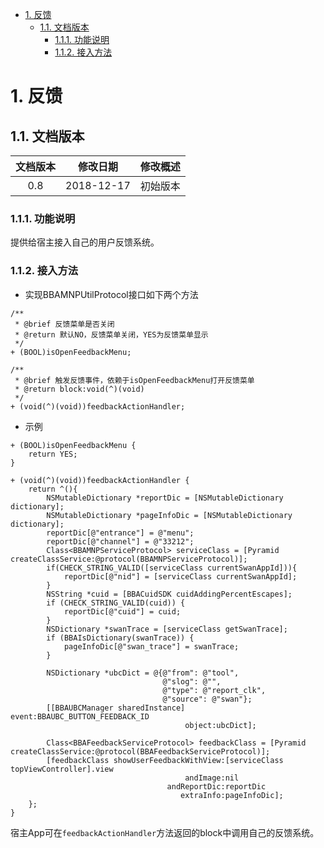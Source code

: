 <!-- TOC -->

- [1. 反馈](#1-反馈)
    - [1.1. 文档版本](#11-文档版本)
        - [1.1.1. 功能说明](#111-功能说明)
        - [1.1.2. 接入方法](#112-接入方法)

<!-- /TOC -->
# 1. 反馈

## 1.1. 文档版本
|文档版本|修改日期|修改概述|
|:--:|:--:|:--:|
|0.8|2018-12-17|初始版本|

### 1.1.1. 功能说明
提供给宿主接入自己的用户反馈系统。

### 1.1.2. 接入方法
* 实现BBAMNPUtilProtocol接口如下两个方法

```objc
/**
 * @brief 反馈菜单是否关闭
 * @return 默认NO，反馈菜单关闭，YES为反馈菜单显示
 */
+ (BOOL)isOpenFeedbackMenu;

/**
 * @brief 触发反馈事件，依赖于isOpenFeedbackMenu打开反馈菜单
 * @return block:void(^)(void)
 */
+ (void(^)(void))feedbackActionHandler;
```

* 示例

```objc
+ (BOOL)isOpenFeedbackMenu {
    return YES;
}

+ (void(^)(void))feedbackActionHandler {
    return ^(){
        NSMutableDictionary *reportDic = [NSMutableDictionary dictionary];
        NSMutableDictionary *pageInfoDic = [NSMutableDictionary dictionary];
        reportDic[@"entrance"] = @"menu";
        reportDic[@"channel"] = @"33212";
        Class<BBAMNPServiceProtocol> serviceClass = [Pyramid createClassService:@protocol(BBAMNPServiceProtocol)];
        if(CHECK_STRING_VALID([serviceClass currentSwanAppId])){
            reportDic[@"nid"] = [serviceClass currentSwanAppId];
        }
        NSString *cuid = [BBACuidSDK cuidAddingPercentEscapes];
        if (CHECK_STRING_VALID(cuid)) {
            reportDic[@"cuid"] = cuid;
        }
        NSDictionary *swanTrace = [serviceClass getSwanTrace];
        if (BBAIsDictionary(swanTrace)) {
            pageInfoDic[@"swan_trace"] = swanTrace;
        }
        
        NSDictionary *ubcDict = @{@"from": @"tool",
                                  @"slog": @"",
                                  @"type": @"report_clk",
                                  @"source": @"swan"};
        [[BBAUBCManager sharedInstance] event:BBAUBC_BUTTON_FEEDBACK_ID
                                       object:ubcDict];
        
        Class<BBAFeedbackServiceProtocol> feedbackClass = [Pyramid createClassService:@protocol(BBAFeedbackServiceProtocol)];
        [feedbackClass showUserFeedbackWithView:[serviceClass topViewController].view
                                       andImage:nil
                                   andReportDic:reportDic
                                      extraInfo:pageInfoDic];
    };
}
```
宿主App可在`feedbackActionHandler`方法返回的block中调用自己的反馈系统。
